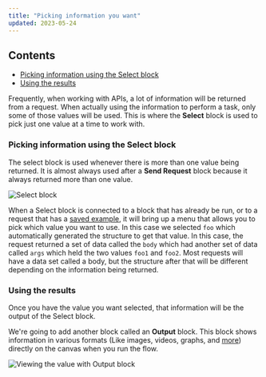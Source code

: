 ```yaml
---
title: "Picking information you want"
updated: 2023-05-24
---
```


## Contents

* [Picking information using the Select block](#picking-information-using-the-select-block)
* [Using the results](#using-the-results)

Frequently, when working with APIs, a lot of information will be returned from a request. When actually using the information to perform a task, only some of those values will be used. This is where the **Select** block is used to pick just one value at a time to work with.

### Picking information using the Select block

The select block is used whenever there is more than one value being returned. It is almost always used after a **Send Request** block because it always returned more than one value.

![Select block](https://assets.postman.com/postman-labs-docs/concepts/the-select-block.gif)

When a Select block is connected to a block that has already be run, or to a request that has a [saved example](), it will bring up a menu that allows you to pick which value you want to use. In this case we selected `foo` which automatically generated the structure to get that value. In this case, the request returned a set of data called the `body` which had another set of data called `args` which held the two values `foo1` and `foo2`. Most requests will have a data set called a body, but the structure after that will be different depending on the information being returned.

### Using the results

Once you have the value you want selected, that information will be the output of the Select block.

We're going to add another block called an **Output** block. This block shows information in various formats (Like images, videos, graphs, and [more]()) directly on the canvas when you run the flow.

![Viewing the value with Output block](https://assets.postman.com/postman-labs-docs/concepts/viewing-variable-with-output-block.gif)
